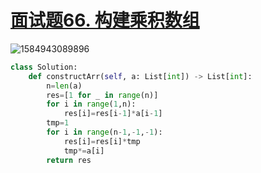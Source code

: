 # [面试题66. 构建乘积数组](https://leetcode-cn.com/problems/gou-jian-cheng-ji-shu-zu-lcof/)

![1584943089896](C:\Users\75043\AppData\Roaming\Typora\typora-user-images\1584943089896.png)

```python
class Solution:
    def constructArr(self, a: List[int]) -> List[int]:
        n=len(a)
        res=[1 for _ in range(n)]
        for i in range(1,n):
            res[i]=res[i-1]*a[i-1]
        tmp=1
        for i in range(n-1,-1,-1):
            res[i]=res[i]*tmp
            tmp*=a[i]
        return res
```


